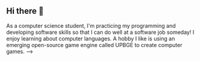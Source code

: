 ## Hi there 👋

As a computer science student, I'm practicing my programming and developing software skills so that I can do well at a software job someday!
I enjoy learning about computer languages.
A hobby I like is using an emerging open-source game engine called UPBGE to create computer games.
-->
